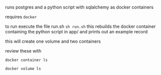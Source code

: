 runs postgres and a python script with sqlalchemy as docker containers

requires `docker` 

to run execute the file run.sh
`sh run.sh`
this rebuilds the docker container containing the python script in app/ and prints out an example record

this will create one volume and two containers


review these with 

`docker container ls`

`docker volume ls`
